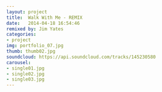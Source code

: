 ```yaml
---
layout: project
title:  Walk With Me - REMIX
date:   2014-04-18 16:54:46
remixed by: Jim Yates
categories:
- project
img: portfolio_07.jpg
thumb: thumb02.jpg
soundcloud: https://api.soundcloud.com/tracks/145230580
carousel:
- single01.jpg
- single02.jpg
- single03.jpg
---
```

